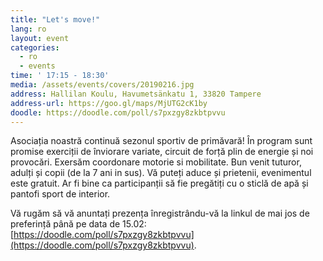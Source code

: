 ```yaml
---
title: "Let's move!"
lang: ro
layout: event
categories:
  - ro
  - events
time: ' 17:15 - 18:30'
media: /assets/events/covers/20190216.jpg
address: Hallilan Koulu, Havumetsänkatu 1, 33820 Tampere
address-url: https://goo.gl/maps/MjUTG2cK1by
doodle: https://doodle.com/poll/s7pxzgy8zkbtpvvu
---
```


Asociația noastră continuă sezonul sportiv de primăvară! În program sunt promise exerciții de înviorare variate, circuit de forță plin de energie și noi provocări. Exersăm coordonare motorie si mobilitate. Bun venit tuturor, adulți și copii (de la 7 ani in sus). Vă puteți aduce și prietenii, evenimentul este gratuit. Ar fi bine ca participanții să fie pregătiți cu o sticlă de apă și pantofi sport de interior.

Vă rugăm să vă anuntați prezența înregistrându-vă la linkul de mai jos de preferință până pe data de 15.02: [https://doodle.com/poll/s7pxzgy8zkbtpvvu](https://doodle.com/poll/s7pxzgy8zkbtpvvu).
